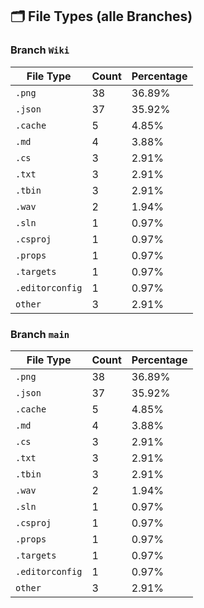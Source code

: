 ## 🗂️ File Types (alle Branches)

### Branch `Wiki`
| File Type | Count | Percentage |
|-----------|-------|------------|
| `.png` | 38 | 36.89% |
| `.json` | 37 | 35.92% |
| `.cache` | 5 | 4.85% |
| `.md` | 4 | 3.88% |
| `.cs` | 3 | 2.91% |
| `.txt` | 3 | 2.91% |
| `.tbin` | 3 | 2.91% |
| `.wav` | 2 | 1.94% |
| `.sln` | 1 | 0.97% |
| `.csproj` | 1 | 0.97% |
| `.props` | 1 | 0.97% |
| `.targets` | 1 | 0.97% |
| `.editorconfig` | 1 | 0.97% |
| `other` | 3 | 2.91% |

### Branch `main`
| File Type | Count | Percentage |
|-----------|-------|------------|
| `.png` | 38 | 36.89% |
| `.json` | 37 | 35.92% |
| `.cache` | 5 | 4.85% |
| `.md` | 4 | 3.88% |
| `.cs` | 3 | 2.91% |
| `.txt` | 3 | 2.91% |
| `.tbin` | 3 | 2.91% |
| `.wav` | 2 | 1.94% |
| `.sln` | 1 | 0.97% |
| `.csproj` | 1 | 0.97% |
| `.props` | 1 | 0.97% |
| `.targets` | 1 | 0.97% |
| `.editorconfig` | 1 | 0.97% |
| `other` | 3 | 2.91% |
